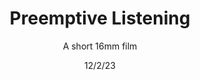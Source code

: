 ---
title: Preemptive Listening
subtitle: A short 16mm film
meta1: "(Part 1: The Fork in the Road)"
meta2: 
date: 12/2/23
image: the Future Waters film still 2.jpg
thumbnail: DialToneOp.jpg
related: []
---